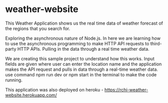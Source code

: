 # weather-website
This Weather Application shows us the real time data of weather forecast of the regions that you search for.

Exploring the asynchronous nature of Node.js.
In here we are learning how to use the asynchronous programming to make HTTP API requests to third-party HTTP APIs. Pulling in the data through a real time weather data.

We are creating this sample project to understand how this works.
Input fields are given where user can enter the location name and the application makes the API request and pulls in data through a real-time weather data.
use command npm run dev or npm start in the terminal to make the code running.

This application was also deployed on heroku - https://rchi-weather-website.herokuapp.com/ 
